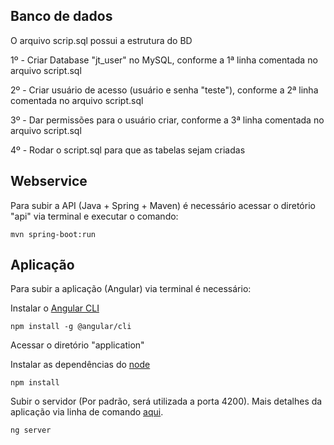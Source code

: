 ## Banco de dados
O arquivo scrip.sql possui a estrutura do BD

1º - Criar Database "jt_user" no MySQL, conforme a 1ª linha comentada no arquivo script.sql

2º - Criar usuário de acesso (usuário e senha "teste"), conforme a 2ª linha comentada no arquivo script.sql

3º - Dar permissões para o usuário criar, conforme a 3ª linha comentada no arquivo script.sql

4º - Rodar o script.sql para que as tabelas sejam criadas

## Webservice
Para subir a API (Java + Spring + Maven) é necessário acessar o diretório "api" via terminal e executar o comando:
```
mvn spring-boot:run
```

## Aplicação
Para subir a aplicação (Angular) via terminal é necessário:

Instalar o [Angular CLI](https://github.com/angular/angular-cli/blob/master/README.md)
```
npm install -g @angular/cli
```

Acessar o diretório "application"

Instalar as dependências do [node](https://nodejs.org/en/)
```
npm install
```

Subir o servidor (Por padrão, será utilizada a porta 4200).
Mais detalhes da aplicação via linha de comando [aqui](https://github.com/deniscpaula/jt-user/blob/master/application/README.md).
```
ng server
```
